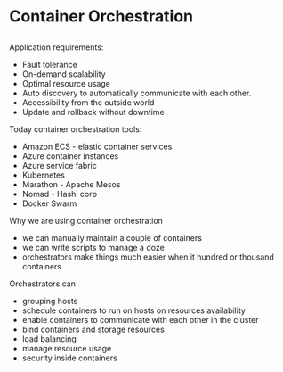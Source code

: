 # Container Orchestration

##

Application requirements:

* Fault tolerance
* On-demand scalability
* Optimal resource usage
* Auto discovery to automatically communicate with each other.
* Accessibility from the outside world
* Update and rollback without downtime

Today container orchestration tools:

* Amazon ECS - elastic container services
* Azure container instances
* Azure service fabric
* Kubernetes
* Marathon - Apache Mesos
* Nomad - Hashi corp
* Docker Swarm

Why we are using container orchestration

* we can manually maintain a couple of containers
* we can write scripts to manage a doze
* orchestrators make things much easier when it hundred or thousand containers

Orchestrators can

* grouping hosts
* schedule containers to run on hosts on resources availability
* enable containers to communicate with each other in the cluster
* bind containers and storage resources
* load balancing
* manage resource usage
* security inside containers
